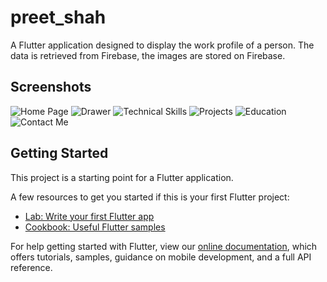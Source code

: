 # preet_shah

A Flutter application designed to display the work profile of a person. The data is retrieved from Firebase, the images are stored on Firebase.

## Screenshots

![Home Page](/Screenshots/PS_1.png)
![Drawer](/Screenshots/PS_2.png)
![Technical Skills](/Screenshots/PS_3.png)
![Projects](/Screenshots/PS_4.png)
![Education](/Screenshots/PS_5.png)
![Contact Me](/Screenshots/PS_6.png)

## Getting Started

This project is a starting point for a Flutter application.

A few resources to get you started if this is your first Flutter project:

- [Lab: Write your first Flutter app](https://flutter.dev/docs/get-started/codelab)
- [Cookbook: Useful Flutter samples](https://flutter.dev/docs/cookbook)

For help getting started with Flutter, view our
[online documentation](https://flutter.dev/docs), which offers tutorials,
samples, guidance on mobile development, and a full API reference.
